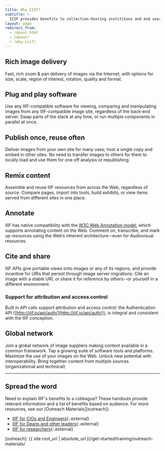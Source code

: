 ```yaml
---
title: Why IIIF?
subtitle: >
  IIIF provides benefits to collection-hosting instititons and end users alike.
layout: page
redirect_from:
  - /about.html
  - /about/
  - /why-iiif/
---
```


## Rich image delivery

Fast, rich zoom & pan delivery of images via the Internet, with options for size, scale, region of interest, rotation, quality and format.


## Plug and play software

Use any IIIF-compatible software for viewing, comparing and manipulating images from any IIIF-compatible image site, regardless of the back-end server. Swap parts of the stack at any time, or run multiple components in parallel at once.


## Publish once, reuse often

Deliver images from your own site for many uses; host a single copy and embed in other sites. No need to transfer images to others for them to locally load and use them for one off analysis or republishing.


## Remix content

Assemble and reuse IIIF resources from across the Web, regardless of source. Compare pages, import into tools, build exhibits, or view items served from different sites in one place.


## Annotate

IIIF has native compatibility with the [W3C Web Annotation model][wadm], which supports annotating content on the Web. Comment on, transcribe, and mark up resources using the Web’s inherent architecture--even for Audiovisual resources.


## Cite and share

IIIF APIs give portable views onto images or any of its regions, and provide incentive for URIs that persist through image server migrations. Cite an image with a stable URI, or share it for reference by others--or yourself in a different environment.


### Support for attribution and access control

Built in API calls support attribution and access control: the Authentication API ([http://iiif.io/api/auth/](http://iiif.io/api/auth/)), is integral and consistent with the IIIF conception.


## Global network

Join a global network of image suppliers making content available in a common framework. Tap a growing suite of software tools and platforms. Maximize the use of your images on the Web. Unlock new potential with interoperability. Bring together content from multiple sources (organizational and technical)

---

## Spread the word

Need to explain IIIF's benefits to a colleague? These handouts provide relevant information and a list of benefits based on audience. For more resources, see our [Outreach Materials][outreach]).

- [IIIF for CIOs and Engineers](https://docs.google.com/document/d/1RJbJ8MdNWC_6Y1fyCvvtAzZfQIhHNDiFrpS2XA5TdGs/edit?usp=sharing){:.external}
- [IIIF for Deans and other leaders](https://docs.google.com/document/d/1G62fUv1V6iUhskMDNgZlcyXVoIk4O9_FIOrL4kjlxXM/edit?usp=sharing){:.external}
- [IIIF for researchers](https://docs.google.com/document/d/1GWfh0F6HlzJtII9JxyED2CQ4eH9qwtGdO9yhMHxqvjs/edit?usp=sharing){:.external}


[wadm]: https://www.w3.org/TR/2017/REC-annotation-model-20170223/
[awesome]: https://github.com/IIIF/awesome-iiif
[outreach]: {{ site.root_url | absolute_url }}/get-started/training/outreach-materials/
